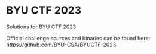 # BYU CTF 2023

Solutions for BYU CTF 2023

Official challenge sources and binaries can be found here: https://github.com/BYU-CSA/BYUCTF-2023

